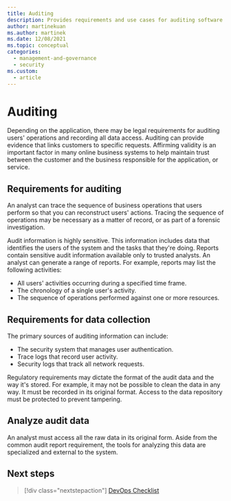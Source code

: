 ```yaml
---
title: Auditing
description: Provides requirements and use cases for auditing software releases as it relates to monitoring, and diagnostics. 
author: martinekuan
ms.author: martinek
ms.date: 12/08/2021
ms.topic: conceptual
categories:
  - management-and-governance
  - security
ms.custom:
  - article
---
```


# Auditing

Depending on the application, there may be legal requirements for auditing users' operations and recording all data access. Auditing can provide evidence that links customers to specific requests. Affirming validity is an important factor in many online business systems to help maintain trust between the customer and the business responsible for the application, or service.

## Requirements for auditing

An analyst can trace the sequence of business operations that users perform so that you can reconstruct users' actions. Tracing the sequence of operations may be necessary as a matter of record, or as part of a forensic investigation.

Audit information is highly sensitive. This information includes data that identifies the users of the system and the tasks that they're doing. Reports contain sensitive audit information available only to trusted analysts. An analyst can generate a range of reports. For example, reports may list the following activities:

- All users' activities occurring during a specified time frame.
- The chronology of a single user's activity.
- The sequence of operations performed against one or more resources.

## Requirements for data collection

The primary sources of auditing information can include:

- The security system that manages user authentication.
- Trace logs that record user activity.
- Security logs that track all network requests.

Regulatory requirements may dictate the format of the audit data and the way it's stored. For example, it may not be possible to clean the data in any way. It must be recorded in its original format. Access to the data repository must be protected to prevent tampering.

## Analyze audit data

An analyst must access all the raw data in its original form. Aside from the common audit report requirement, the tools for analyzing this data are specialized and external to the system.

## Next steps

> [!div class="nextstepaction"]
> [DevOps Checklist](/azure/architecture/checklist/dev-ops)